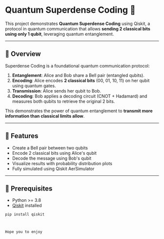 # Quantum Superdense Coding 🚀

This project demonstrates **Quantum Superdense Coding** using Qiskit, a protocol in quantum communication that allows **sending 2 classical bits using only 1 qubit**, leveraging quantum entanglement.

---

## 🔹 Overview

Superdense Coding is a foundational quantum communication protocol:

1. **Entanglement**: Alice and Bob share a Bell pair (entangled qubits).  
2. **Encoding**: Alice encodes **2 classical bits** (00, 01, 10, 11) on her qubit using quantum gates.  
3. **Transmission**: Alice sends her qubit to Bob.  
4. **Decoding**: Bob applies a decoding circuit (CNOT + Hadamard) and measures both qubits to retrieve the original 2 bits.

This demonstrates the power of quantum entanglement to **transmit more information than classical limits allow**.

---

## 🔹 Features

- Create a Bell pair between two qubits
- Encode 2 classical bits using Alice's qubit
- Decode the message using Bob's qubit
- Visualize results with probability distribution plots
- Fully simulated using Qiskit AerSimulator

---

## 🔹 Prerequisites

- Python >= 3.8  
- [Qiskit](https://qiskit.org/) installed
```bash
pip install qiskit



Hope you to enjoy

